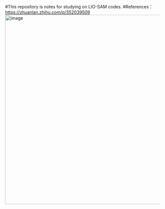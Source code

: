 #This repository is notes for studying on LIO-SAM codes.
#References：https://zhuanlan.zhihu.com/p/352039509
                     <img width="616" alt="image" src="https://github.com/user-attachments/assets/c538eba7-0464-4726-bd63-31e901118f15" />

